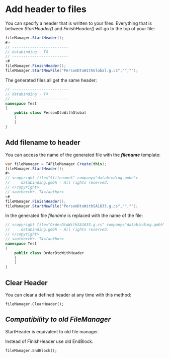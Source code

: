 # Add header to files 

You can specify a header that is written to your files. Everything that is between *StartHeader()* and *FinishHeader()* will go to the top of your file:

```csharp hl_lines="1 7"
fileManager.StartHeader();
#>
// -------------------------
// databinding - T4
// -------------------------
<#
fileManager.FinishHeader();
fileManager.StartNewFile("PersonDtoWithGlobal.g.cs","","");
```



The generated files all get the same header:

```csharp
// -------------------------
// databinding - T4
// -------------------------
namespace Test
{
	public class PersonDtoWithGlobal
	{
	}
}
```



## Add filename to header

You can access the name of the generated file with the **$filename$** template:

``` csharp hl_lines="4"
var fileManager = T4FileManager.Create(this);
fileManager.StartHeader();
#>
// <copyright file="$filename$" company="databinding.gmbh">
//     databinding.gmbh - All rights reserved.
// </copyright>
// <author>Mr. T4</author>
<#
fileManager.FinishHeader();
fileManager.StartNewFile("PersonDtoWithSA1633.g.cs","","");
```



In the generated file $filename$ is replaced with the name of the file:

```c#
// <copyright file="OrderDtoWithSA1633.g.cs" company="databinding.gmbh">
//     databinding.gmbh - All rights reserved.
// </copyright>
// <author>Mr. T4</author>
namespace Test
{
	public class OrderDtoWithHeader
	{
	}
}
```






## Clear Header

You can clear a defined header at any time with this method:

```
fileManager.ClearHeader();
```



## *Compatibility to old FileManager*

StartHeader is equivalent to old file manager.

Instead of FinishHeader use old EndBlock.

```
fileManager.EndBlock();
```

